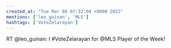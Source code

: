 ```yaml
---
created_at: "Tue Mar 08 07:32:04 +0000 2022"
mentions: ['leo_guinan', 'MLS']
hashtags: ['VoteZelarayan']
---
```


RT @leo_guinan: I #VoteZelarayan for @MLS Player of the Week!